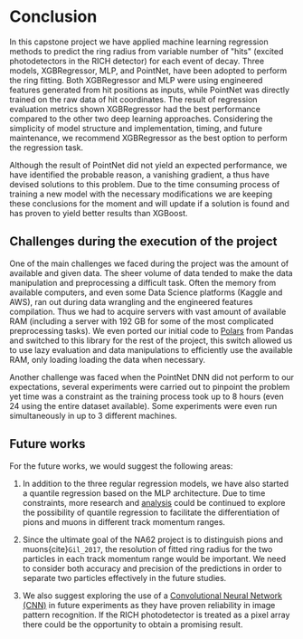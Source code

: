 # Conclusion

In this capstone project we have applied machine learning regression methods to predict the ring radius from variable number of "hits" (excited photodetectors in the RICH detector) for each event of decay. Three models, XGBRegressor, MLP, and PointNet, have been adopted to perform the ring fitting. Both XGBRegressor and MLP were using engineered features generated from hit positions as inputs, while PointNet was directly trained on the raw data of hit coordinates. The result of regression evaluation metrics shown XGBRegressor had the best performance compared to the other two deep learning approaches. Considering the simplicity of model structure and implementation, timing, and future maintenance, we recommend XGBRegressor as the best option to perform the regression task.

Although the result of PointNet did not yield an expected performance, we have identified the probable reason, a vanishing gradient, a thus have devised solutions to this problem. Due to the time consuming process of training a new model with the necessary modifications we are keeping these conclusions for the moment and will update if a solution is found and has proven to yield better results than XGBoost.

## Challenges during the execution of the project

One of the main challenges we faced during the project was the amount of available and given data. The sheer volume of data tended to make the data manipulation and preprocessing a difficult task. Often the memory from available computers, and even some Data Science platforms (Kaggle and AWS), ran out during data wrangling and the engineered features compilation. Thus we had to acquire servers with vast amount of available RAM (including a server with 192 GB for some of the most complicated preprocessing tasks). We even ported our initial code to [Polars](https://www.pola.rs/) from Pandas and switched to this library for the rest of the project, this switch allowed us to use lazy evaluation and data manipulations to efficiently use the available RAM, only loading loading the data when necessary.

Another challenge was faced when the PointNet DNN did not perform to our expectations, several experiments were carried out to pinpoint the problem yet time was a constraint as the training process took up to 8 hours (even 24 using the entire dataset available). Some experiments were even run simultaneously in up to 3 different machines.

## Future works

For the future works, we would suggest the following areas:

1.  In addition to the three regular regression models, we have also started a quantile regression based on the MLP architecture. Due to time constraints, more research and [analysis](https://triumf-mds-capstone2023.github.io/project/data-science-methods/neural-networks/mlp-quantile.html) could be continued to explore the possibility of quantile regression to facilitate the differentiation of pions and muons in different track momentum ranges.

2.  Since the ultimate goal of the NA62 project is to distinguish pions and muons{cite}`Gil_2017`, the resolution of fitted ring radius for the two particles in each track momentum range would be important. We need to consider both accuracy and precision of the predictions in order to separate two particles effectively in the future studies.

3.  We also suggest exploring the use of a [Convolutional Neural Network (CNN)](https://www.ibm.com/topics/convolutional-neural-networks) in future experiments as they have proven reliability in image pattern recognition. If the RICH photodetector is treated as a pixel array there could be the opportunity to obtain a promising result.
